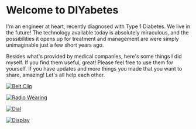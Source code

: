 # Welcome to DIYabetes

I'm an engineer at heart, recently diagnosed with Type 1 Diabetes. We live in the future! The technology available today is absolutely miraculous, and the possibilities it opens up for treatment and management are were simply unimaginable just a few short years ago.

Besides what's provided by medical companies, here's some things I did myself. If you find them useful, great! Please feel free to use them for yourself. If you have updates and more things you made that you want to share, amazing! Let's all help each other.


[<img alt="Belt Clip" src="https://bucket.diyabetes.org/Belt%20Clip.jpg" style="max-width: 50%;">](/cases/#dexcom-g6-receiver-belt-clip)

[<img alt="Radio Wearing" src="https://bucket.diyabetes.org/Radio%20Wearing.jpg" style="max-width: 50%;">](/cases/#tandem-t-slim-x2-radio-cover)

[<img alt="Dial" src="https://bucket.diyabetes.org/Dial.jpg" style="max-width: 50%;">](/viewing/#dial)

[<img alt="Display" src="https://bucket.diyabetes.org/Display.jpg" style="max-width: 50%;">](/viewing/#display)

